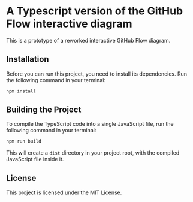# A Typescript version of the GitHub Flow interactive diagram

This is a prototype of a reworked interactive GitHub Flow diagram.

## Installation

Before you can run this project, you need to install its dependencies. Run the following command in your terminal:

```bash
npm install
```

## Building the Project

To compile the TypeScript code into a single JavaScript file, run the following command in your terminal:

```bash
npm run build
```

This will create a `dist` directory in your project root, with the compiled JavaScript file inside it.

## License

This project is licensed under the MIT License.
